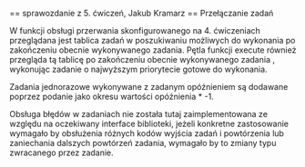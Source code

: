 == sprawozdanie z 5. ćwiczeń, Jakub Kramarz ==
Przełączanie zadań

W funkcji obsługi przerwania skonfigurowanego na 4. ćwiczeniach
przeglądana jest tablica zadań w poszukiwaniu możliwych do wykonania
po zakończeniu obecnie wykonywanego zadania.
Pętla funkcji execute również przegląda tą tablicę po zakończeniu 
obecnie wykonywanego zadania , wykonując zadanie o najwyższym
priorytecie gotowe do wykonania. 

Zadania jednorazowe wykonywane z zadanym opóźnieniem są dodawane
poprzez podanie jako okresu wartości opóźnienia * -1.

Obsługa błędów w zadaniach nie została tutaj zaimplementowana ze
względu na oczekiwany interface biblioteki, jeżeli konkretne
zastosowanie wymagało by obsłużenia różnych kodów wyjścia zadań
i powtórzenia lub zaniechania dalszych powtórzeń zadania, wymagało
by to zmiany typu zwracanego przez zadanie.
